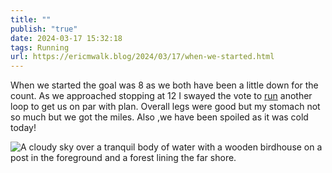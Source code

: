 ```yaml
---
title: ""
publish: "true"
date: 2024-03-17 15:32:18
tags: Running
url: https://ericmwalk.blog/2024/03/17/when-we-started.html
---
```


When we started the goal was 8 as we both have been a little down for the count. As we approached stopping at 12 I swayed the vote to [run](https://strava.com/activities/10981665519) another loop to get us on par with plan. Overall legs were good but my stomach not so much but we got the miles. Also ,we have been spoiled as it was cold today!

![A cloudy sky over a tranquil body of water with a wooden birdhouse on a post in the foreground and a forest lining the far shore.](https://ericmwalk.blog/uploads/2024/d4b83fc4-a2f4-4218-a501-0e8b22c72d2f.jpg)
